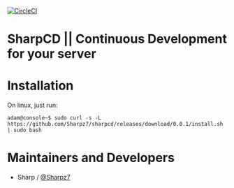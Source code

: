 [![CircleCI](https://circleci.com/gh/Sharpz7/sharpcd.svg?style=svg)](https://circleci.com/gh/Sharpz7/sharpcd)

SharpCD || Continuous Development for your server
===========

Installation
===========
On linux, just run:
```console
adam@console~$ sudo curl -s -L https://github.com/Sharpz7/sharpcd/releases/download/0.0.1/install.sh | sudo bash
```

Maintainers and Developers
==========

-   Sharp / [@Sharpz7](https://github.com/Sharpz7)